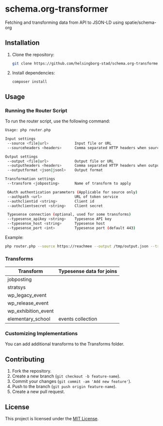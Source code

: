 # schema.org-transformer

Fetching and transforming data from API to JSON-LD using spatie/schema-org

## Installation

1. Clone the repository:

   ```bash
   git clone https://github.com/helsingborg-stad/schema.org-transformer.git
   ```

2. Install dependencies:

   ```bash
   composer install
   ```

## Usage

### Running the Router Script

To run the router script, use the following command:

```bash
Usage: php router.php

Input settings
 --source <file|url>            Input file or URL
 --sourceheaders <headers>      Comma separated HTTP headers when source is a URL

Output settings
 --output <file|url>            Output file or URL
 --outputheaders <headers>      Comma separated HTTP headers when output is a URL
 --outputformat <json|jsonl>    Output format

Transformation settings
 --transform <jobposting>       Name of transform to apply

 OAuth authentication parameters (Applicable for source only)
 --authpath <url>               URL of token service
 --authclientid <string>        Client id
 --authclientsecret <string>    Client secret

 Typesense connection (optional, used for some transforms)
 --typesense_apikey <string>    Typesense API key
 --typesense_host <string>      Typesense host
 --typesense_port <int>         Typesense port (default 443)
```

Example:

```bash
php router.php --source https://reachmee --output /tmp/output.json --transform jobposting
```

### Transforms
| Transform | Typesense data for joins |
| --- | --- |
| jobposting  |  |
| stratsys | |
| wp_legacy_event | |
| wp_release_event | |
| wp_exhibition_event | |
| elementary_school | events collection |

### Customizing Implementations

You can add additional transforms to the Transforms folder.

## Contributing

1. Fork the repository.
2. Create a new branch (`git checkout -b feature-name`).
3. Commit your changes (`git commit -am 'Add new feature'`).
4. Push to the branch (`git push origin feature-name`).
5. Create a new pull request.

## License

This project is licensed under the [MIT License](LICENSE).
